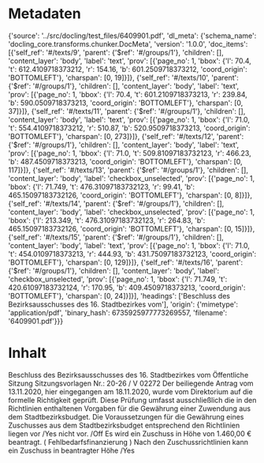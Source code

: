 # Metadaten
{'source': '../src/docling/test_files/6409901.pdf', 'dl_meta': {'schema_name': 'docling_core.transforms.chunker.DocMeta', 'version': '1.0.0', 'doc_items': [{'self_ref': '#/texts/9', 'parent': {'$ref': '#/groups/1'}, 'children': [], 'content_layer': 'body', 'label': 'text', 'prov': [{'page_no': 1, 'bbox': {'l': 70.4, 't': 612.4109718373212, 'r': 154.16, 'b': 601.2509718373212, 'coord_origin': 'BOTTOMLEFT'}, 'charspan': [0, 19]}]}, {'self_ref': '#/texts/10', 'parent': {'$ref': '#/groups/1'}, 'children': [], 'content_layer': 'body', 'label': 'text', 'prov': [{'page_no': 1, 'bbox': {'l': 70.4, 't': 601.2109718373213, 'r': 239.84, 'b': 590.0509718373213, 'coord_origin': 'BOTTOMLEFT'}, 'charspan': [0, 37]}]}, {'self_ref': '#/texts/11', 'parent': {'$ref': '#/groups/1'}, 'children': [], 'content_layer': 'body', 'label': 'text', 'prov': [{'page_no': 1, 'bbox': {'l': 71.0, 't': 554.4109718373212, 'r': 510.87, 'b': 520.9509718373213, 'coord_origin': 'BOTTOMLEFT'}, 'charspan': [0, 273]}]}, {'self_ref': '#/texts/12', 'parent': {'$ref': '#/groups/1'}, 'children': [], 'content_layer': 'body', 'label': 'text', 'prov': [{'page_no': 1, 'bbox': {'l': 71.0, 't': 509.81097183732123, 'r': 466.23, 'b': 487.4509718373213, 'coord_origin': 'BOTTOMLEFT'}, 'charspan': [0, 117]}]}, {'self_ref': '#/texts/13', 'parent': {'$ref': '#/groups/1'}, 'children': [], 'content_layer': 'body', 'label': 'checkbox_unselected', 'prov': [{'page_no': 1, 'bbox': {'l': 71.749, 't': 476.31097183732123, 'r': 99.41, 'b': 465.15097183732126, 'coord_origin': 'BOTTOMLEFT'}, 'charspan': [0, 8]}]}, {'self_ref': '#/texts/14', 'parent': {'$ref': '#/groups/1'}, 'children': [], 'content_layer': 'body', 'label': 'checkbox_unselected', 'prov': [{'page_no': 1, 'bbox': {'l': 213.349, 't': 476.31097183732123, 'r': 264.83, 'b': 465.15097183732126, 'coord_origin': 'BOTTOMLEFT'}, 'charspan': [0, 15]}]}, {'self_ref': '#/texts/15', 'parent': {'$ref': '#/groups/1'}, 'children': [], 'content_layer': 'body', 'label': 'text', 'prov': [{'page_no': 1, 'bbox': {'l': 71.0, 't': 454.0109718373213, 'r': 444.93, 'b': 431.75097183732123, 'coord_origin': 'BOTTOMLEFT'}, 'charspan': [0, 129]}]}, {'self_ref': '#/texts/16', 'parent': {'$ref': '#/groups/1'}, 'children': [], 'content_layer': 'body', 'label': 'checkbox_unselected', 'prov': [{'page_no': 1, 'bbox': {'l': 71.749, 't': 420.61097183732124, 'r': 170.95, 'b': 409.4509718373213, 'coord_origin': 'BOTTOMLEFT'}, 'charspan': [0, 24]}]}], 'headings': ['Beschluss des Bezirksausschusses des 16. Stadtbezirkes vom'], 'origin': {'mimetype': 'application/pdf', 'binary_hash': 6735925977773269557, 'filename': '6409901.pdf'}}}

# Inhalt
Beschluss des Bezirksausschusses des 16. Stadtbezirkes vom
Öffentliche Sitzung
Sitzungsvorlagen Nr.: 20-26 / V 02272
Der beiliegende Antrag vom 13.11.2020, hier eingegangen am 18.11.2020, wurde vom Direktorium auf die formelle Richtigkeit geprüft. Diese Prüfung umfasst ausschließlich die in den Richtlinien enthaltenen Vorgaben für die Gewährung einer Zuwendung aus dem Stadtbezirksbudget.
Die Voraussetzungen für die Gewährung eines Zuschusses aus dem Stadtbezirksbudget entsprechend den Richtlinien liegen
vor /Yes
nicht vor. /Off
Es wird ein Zuschuss in Höhe von 1.460,00 € beantragt. ( Fehlbedarfsfinanzierung ) Nach den Zuschussrichtlinien kann ein Zuschuss
in beantragter Höhe /Yes